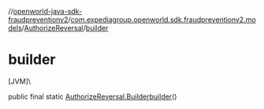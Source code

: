 //[openworld-java-sdk-fraudpreventionv2](../../../index.md)/[com.expediagroup.openworld.sdk.fraudpreventionv2.models](../index.md)/[AuthorizeReversal](index.md)/[builder](builder.md)

# builder

[JVM]\

public final static [AuthorizeReversal.Builder](-builder/index.md)[builder](builder.md)()
